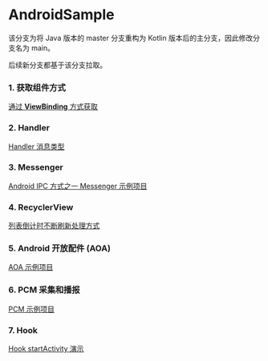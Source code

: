 # AndroidSample

该分支为将 Java 版本的 master 分支重构为 Kotlin 版本后的主分支，因此修改分支名为 main。

后续新分支都基于该分支拉取。


### 1. 获取组件方式
[通过 **ViewBinding** 方式获取](https://github.com/zhanzengyu/AndroidSample/tree/ViewBinding)

### 2. Handler
[Handler 消息类型](https://github.com/zhanzengyu/AndroidSample/tree/handler)

### 3. Messenger
[Android IPC 方式之一 Messenger 示例项目](https://github.com/zhanzengyu/AndroidSample/tree/Messenger)

### 4. RecyclerView
[列表倒计时不断刷新处理方式](https://github.com/zhanzengyu/AndroidSample/tree/RecyclerView)

### 5. Android 开放配件 (AOA)
[AOA 示例项目](https://github.com/zhanzengyu/AndroidSample/tree/AOA)

### 6. PCM 采集和播报
[PCM 示例项目](https://github.com/zhanzengyu/AndroidSamples/tree/PCM)

### 7. Hook
[Hook startActivity 演示](https://github.com/zhanzengyu/AndroidSamples/tree/hook)